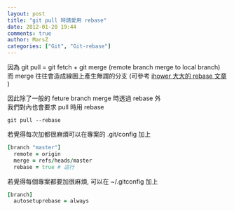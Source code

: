 ```yaml
---
layout: post
title: "git pull 時請愛用 rebase"
date: 2012-01-20 19:44
comments: true
author: MarsZ
categories: ["Git", "Git-rebase"] 
---
```

因為
git pull = git fetch + git merge (remote branch merge to local branch)
而 merge 往往會造成線圖上產生無謂的分支 (可參考 <a href="http://ihower.tw/blog/archives/3843" target="_blank">ihower 大大的 rebase 文章</a> )

<!-- more -->

因此除了一般的 feture branch merge 時透過 rebase 外  
我們對內也會要求 pull 時用 rebase

```
git pull --rebase
```

若覺得每次加都很麻煩可以在專案的 .git/config 加上

```ruby .git/config
[branch "master"]
  remote = origin
  merge = refs/heads/master
  rebase = true # 這行
```

若覺得每個專案都要加很麻煩, 可以在 ~/.gitconfig 加上

```ruby  ~/.gitconfig
[branch]
  autosetuprebase = always
```


